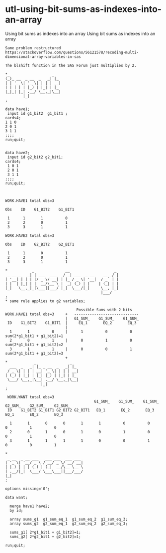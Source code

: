 # utl-using-bit-sums-as-indexes-into-an-array
Using bit sums as indexes into an array
    Using bit sums as indexes into an array

    Same problem restructured
    https://stackoverflow.com/questions/56121578/recoding-multi-dimensional-array-variables-in-sas

    The blshift function in the SAS Forum just multiplies by 2.

    *_                   _
    (_)_ __  _ __  _   _| |_
    | | '_ \| '_ \| | | | __|
    | | | | | |_) | |_| | |_
    |_|_| |_| .__/ \__,_|\__|
            |_|
    ;

    data have1;
     input id g1_bit2  g1_bit1 ;
    cards4;
    1 1 0
    2 0 1
    3 1 1
    ;;;;
    run;quit;


    data have2;
     input id g2_bit2 g2_bit1;
    cards4;
     1 0 1
     2 0 1
     3 1 1
    ;;;;
    run;quit;



    WORK.HAVE1 total obs=3

    Obs    ID    G1_BIT2    G1_BIT1

     1      1       1          0
     2      2       0          1
     3      3       1          1

    WORK.HAVE2 total obs=3

    Obs    ID    G2_BIT2    G2_BIT1

     1      1       0          1
     2      2       0          1
     3      3       1          1

    *           _              __                    _
     _ __ _   _| | ___  ___   / _| ___  _ __    __ _/ |
    | '__| | | | |/ _ \/ __| | |_ / _ \| '__|  / _` | |
    | |  | |_| | |  __/\__ \ |  _| (_) | |    | (_| | |
    |_|   \__,_|_|\___||___/ |_|  \___/|_|     \__, |_|
                                               |___/
    ;
    * same rule applies to g2 variables;

                                    Possible Sums with 2 bits
    WORK.HAVE1 total obs=3     +   -----------------------------
                               |   G1_SUM_    G1_SUM_    G1_SUM_
     ID    G1_BIT2    G1_BIT1  |     EQ_1       EQ_2       EQ_3
                               |
      1       1          0     |      1          0          0    sum(2*g1_bit1 + g1_bit2)=1
      2       0          1     |      0          1          0    sum(2*g1_bit1 + g1_bit2)=2
      3       1          1     |      0          0          1    sum(2*g1_bit1 + g1_bit2)=3
                               +
    *            _               _
      ___  _   _| |_ _ __  _   _| |_
     / _ \| | | | __| '_ \| | | | __|
    | (_) | |_| | |_| |_) | |_| | |_
     \___/ \__,_|\__| .__/ \__,_|\__|
                    |_|
    ;

     WORK.WANT total obs=3
                                            G1_SUM_    G1_SUM_    G1_SUM_    G2_SUM_    G2_SUM_    G2_SUM_
     ID    G1_BIT2 G1_BIT1 G2_BIT2 G2_BIT1   EQ_1       EQ_2       EQ_3       EQ_1       EQ_2       EQ_3

      1       1       0       0       1       1          0          0          0          1          0
      2       0       1       0       1       0          1          0          0          1          0
      3       1       1       1       1       0          0          1          0          0          1

    *
     _ __  _ __ ___   ___ ___  ___ ___
    | '_ \| '__/ _ \ / __/ _ \/ __/ __|
    | |_) | | | (_) | (_|  __/\__ \__ \
    | .__/|_|  \___/ \___\___||___/___/
    |_|
    ;

    options missing='0';

    data want;

      merge have1 have2;
      by id;

      array sums_g1  g1_sum_eq_1  g1_sum_eq_2  g1_sum_eq_3;
      array sums_g2  g2_sum_eq_1  g2_sum_eq_2  g2_sum_eq_3;

      sums_g1[ 2*g1_bit1 + g1_bit2]=1;
      sums_g2[ 2*g2_bit1 + g2_bit2]=1;

    run;quit;

